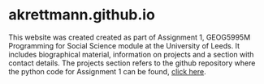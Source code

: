 # akrettmann.github.io

This website was created created as part of Assignment 1, GEOG5995M Programming for Social Science module at the University of Leeds.
It includes biographical material, information on projects and a section with contact details. 
The projects section refers to the github repository where the python code for Assignment 1 can be found, [click here](https://github.com/akrettmann/Geog5995_assignment1_practicals_final).
